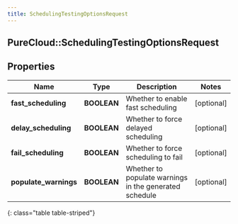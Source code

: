 ```yaml
---
title: SchedulingTestingOptionsRequest
---
```

## PureCloud::SchedulingTestingOptionsRequest

## Properties

|Name | Type | Description | Notes|
|------------ | ------------- | ------------- | -------------|
| **fast_scheduling** | **BOOLEAN** | Whether to enable fast scheduling | [optional] |
| **delay_scheduling** | **BOOLEAN** | Whether to force delayed scheduling | [optional] |
| **fail_scheduling** | **BOOLEAN** | Whether to force scheduling to fail | [optional] |
| **populate_warnings** | **BOOLEAN** | Whether to populate warnings in the generated schedule | [optional] |
{: class="table table-striped"}



